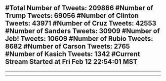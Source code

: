 #Total Number of Tweets: 209866 
#Number of Trump Tweets: 69056
#Number of Clinton Tweets: 43971
#Number of Cruz Tweets: 42553
#Number of Sanders Tweets: 30909
#Number of Jeb! Tweets: 10609
#Number of Rubio Tweets: 8682
#Number of Carson Tweets: 2765
#Number of Kasich Tweets: 1342
#Current Stream Started at Fri Feb 12 22:54:01 MST
---
---
---
